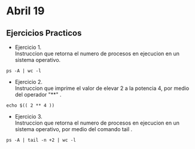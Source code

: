 # Abril 19  

## Ejercicios Practicos

- Ejercicio 1.  
Instruccion que retorna el numero de procesos en ejecucion en un sistema operativo.  

```
ps -A | wc -l	
```

- Ejercicio 2.  
Instruccion que imprime el valor de elevar 2 a la potencia 4, por medio del operador "**" .  

```
echo $(( 2 ** 4 ))
```

- Ejercicio 3.  
Instruccion que retorna el numero de procesos en ejecucion en un sistema operativo, por medio del comando tail .  

```
ps -A | tail -n +2 | wc -l
```

